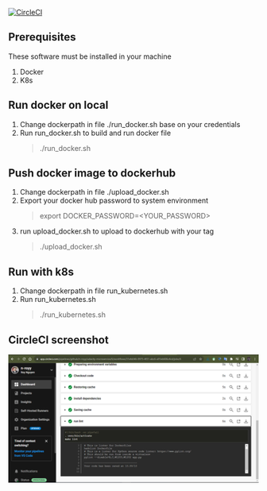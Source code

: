 [![CircleCI](https://dl.circleci.com/status-badge/img/gh/n-royy/udacity-microservice/tree/main.svg?style=svg)](https://dl.circleci.com/status-badge/redirect/gh/n-royy/udacity-microservice/tree/main)

## Prerequisites

These software must be installed in your machine

1. Docker
1. K8s

## Run docker on local

1. Change dockerpath in file ./run_docker.sh base on your credentials
1. Run run_docker.sh to build and run docker file
   > ./run_docker.sh

## Push docker image to dockerhub

1. Change dockerpath in file ./upload_docker.sh
1. Export your docker hub password to system environment
   > export DOCKER_PASSWORD=<YOUR_PASSWORD>
1. run upload_docker.sh to upload to dockerhub with your tag
   > ./upload_docker.sh

## Run with k8s

1. Change dockerpath in file run_kubernetes.sh
1. Run run_kubernetes.sh
   > ./run_kubernetes.sh

## CircleCI screenshot

![Passed](images/CircleCI-Lint.png)
